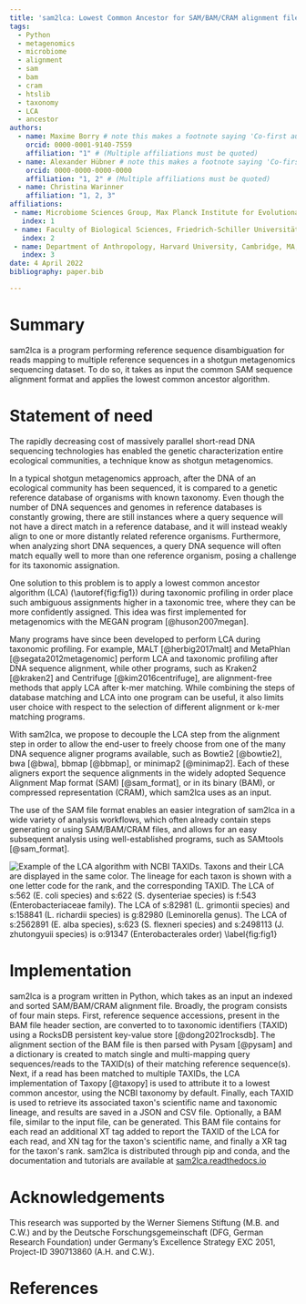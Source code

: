 ```yaml
---
title: 'sam2lca: Lowest Common Ancestor for SAM/BAM/CRAM alignment files'
tags:
  - Python
  - metagenomics
  - microbiome
  - alignment
  - sam
  - bam
  - cram
  - htslib
  - taxonomy
  - LCA
  - ancestor
authors:
  - name: Maxime Borry # note this makes a footnote saying 'Co-first author'
    orcid: 0000-0001-9140-7559
    affiliation: "1" # (Multiple affiliations must be quoted)
  - name: Alexander Hübner # note this makes a footnote saying 'Co-first author'
    orcid: 0000-0000-0000-0000
    affiliation: "1, 2" # (Multiple affiliations must be quoted)
  - name: Christina Warinner
    affiliation: "1, 2, 3"
affiliations:
 - name: Microbiome Sciences Group, Max Planck Institute for Evolutionary Anthropology, Department of Archaeogenetics, Leipzig, Germany
   index: 1
 - name: Faculty of Biological Sciences, Friedrich-Schiller Universität Jena, Jena, Germany
   index: 2
 - name: Department of Anthropology, Harvard University, Cambridge, MA, United States of America
   index: 3
date: 4 April 2022
bibliography: paper.bib

---
```


# Summary

sam2lca is a program performing reference sequence disambiguation for reads mapping to multiple reference sequences in a shotgun metagenomics sequencing dataset. To do so, it takes as input the common SAM sequence alignment format and applies the lowest common ancestor algorithm.

# Statement of need

The rapidly decreasing cost of massively parallel short-read DNA sequencing technologies has enabled the genetic characterization entire ecological communities, a technique know as shotgun metagenomics.

In a typical shotgun metagenomics approach, after the DNA of an ecological community has been sequenced, it is compared to a genetic reference database of organisms with known taxonomy. Even though the number of DNA sequences and genomes in reference databases is constantly growing, there are still instances where a query sequence will not have a direct match in a reference database, and it will instead weakly align to one or more distantly related reference organisms. Furthermore, when analyzing short DNA sequences, a query DNA sequence will often match equally well to more than one reference organism, posing a challenge for its taxonomic assignation.

One solution to this problem is to apply a lowest common ancestor algorithm (LCA) (\autoref{fig:fig1}) during taxonomic profiling in order place such ambiguous assignments higher in a taxonomic tree, where they can be more confidently assigned. This idea was first implemented for metagenomics with the MEGAN program [@huson2007megan].

Many programs have since been developed to perform LCA during taxonomic profiling. For example, MALT [@herbig2017malt] and MetaPhlan [@segata2012metagenomic] perform LCA and taxonomic profiling after DNA sequence alignment, while other programs, such as Kraken2 [@kraken2] and Centrifuge [@kim2016centrifuge], are alignment-free methods that apply LCA after k-mer matching. While combining the steps of database matching and LCA into one program can be useful, it also limits user choice with respect to the selection of different alignment or k-mer matching programs.

With sam2lca, we propose to decouple the LCA step from the alignment step in order to allow the end-user to freely choose from one of the many DNA sequence aligner programs available, such as Bowtie2 [@bowtie2], bwa [@bwa], bbmap [@bbmap], or minimap2 [@minimap2]. Each of these aligners export the sequence alignments in the widely adopted Sequence Alignment Map format (SAM) [@sam_format], or in its binary (BAM), or compressed representation (CRAM), which sam2lca uses as an input.

The use of the SAM file format enables an easier integration of sam2lca in a wide variety of analysis workflows, which often already contain steps generating or using SAM/BAM/CRAM files, and allows for an easy subsequent analysis using well-established programs, such as SAMtools [@sam_format].

![Example of the LCA algorithm with NCBI TAXIDs. Taxons and their LCA are displayed in the same color. The lineage for each taxon is shown with a one letter code for the rank, and the corresponding TAXID. The LCA of s:562 (*E. coli* species) and s:622 (*S. dysenteriae* species) is f:543 (*Enterobacteriaceae* family). The LCA of s:82981 (*L. grimontii* species) and s:158841 (*L. richardii* species) is g:82980 (*Leminorella* genus). The LCA of s:2562891 (*E. alba* species), s:623 (*S. flexneri* species) and s:2498113 (*J. zhutongyuii* species) is o:91347 (Enterobacterales order) \label{fig:fig1}](figures/figure1.png)

# Implementation

sam2lca is a program written in Python, which takes as an input an indexed and sorted SAM/BAM/CRAM alignment file. Broadly, the program consists of four main steps. First, reference sequence accessions, present in the BAM file header section, are converted to to taxonomic identifiers (TAXID) using a RocksDB persistent key-value store [@dong2021rocksdb]. The alignment section of the BAM file is then parsed with Pysam [@pysam] and a dictionary is created to match single and multi-mapping query sequences/reads to the TAXID(s) of their matching  reference sequence(s). Next, if a read has been matched to multiple TAXIDs, the LCA implementation of Taxopy [@taxopy] is used to attribute it to a lowest common ancestor, using the NCBI taxonomy by default. Finally, each TAXID is used to retrieve its associated taxon's scientific name and taxonomic lineage, and results are saved in a JSON and CSV file. Optionally, a BAM file, similar to the input file, can be generated. This BAM file contains for each read an additional XT tag added to report the TAXID of the LCA for each read, and XN tag for the taxon's scientific name, and finally a XR tag for the taxon's rank. sam2lca is distributed through pip and conda, and the documentation and tutorials are available at [sam2lca.readthedocs.io](https://sam2lca.readthedocs.io)

# Acknowledgements

This research was supported by the Werner Siemens Stiftung (M.B. and C.W.) and by the Deutsche Forschungsgemeinschaft (DFG, German Research Foundation) under Germany’s Excellence Strategy EXC 2051, Project-ID 390713860 (A.H. and C.W.).

# References
